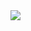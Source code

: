 
<img align= "center" src="https://github.com/Dhanush2468/My-Payment-Gateway/assets/112778628/f84ea28f-c4ce-4005-8cba-2ac055138955" />
